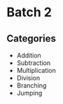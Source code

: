 Batch 2
=======

Categories
----------

- Addition
- Subtraction
- Multiplication
- Division
- Branching
- Jumping
